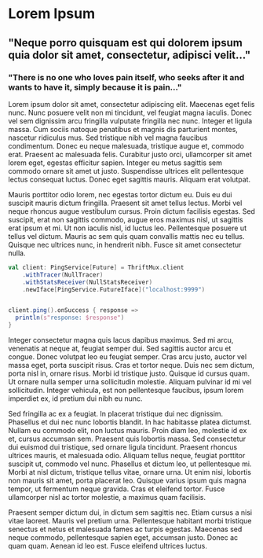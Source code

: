 # Lorem Ipsum

## "Neque porro quisquam est qui dolorem ipsum quia dolor sit amet, consectetur, adipisci velit..."

### "There is no one who loves pain itself, who seeks after it and wants to have it, simply because it is pain..."


Lorem ipsum dolor sit amet, consectetur adipiscing elit. Maecenas eget felis nunc. Nunc posuere velit non mi tincidunt, vel feugiat magna iaculis. Donec vel sem dignissim arcu fringilla vulputate fringilla nec nunc. Integer et ligula massa. Cum sociis natoque penatibus et magnis dis parturient montes, nascetur ridiculus mus. Sed tristique nibh vel magna faucibus condimentum. Donec eu neque malesuada, tristique augue et, commodo erat. Praesent ac malesuada felis. Curabitur justo orci, ullamcorper sit amet lorem eget, egestas efficitur sapien. Integer eu metus sagittis sem commodo ornare sit amet ut justo. Suspendisse ultrices elit pellentesque lectus consequat luctus. Donec eget sagittis mauris. Aliquam erat volutpat.

Mauris porttitor odio lorem, nec egestas tortor dictum eu. Duis eu dui suscipit mauris dictum fringilla. Praesent sit amet tellus lectus. Morbi vel neque rhoncus augue vestibulum cursus. Proin dictum facilisis egestas. Sed suscipit, erat non sagittis commodo, augue eros maximus nisl, ut sagittis erat ipsum et mi. Ut non iaculis nisl, id luctus leo. Pellentesque posuere ut tellus vel dictum. Mauris ac sem quis quam convallis mattis nec eu tellus. Quisque nec ultrices nunc, in hendrerit nibh. Fusce sit amet consectetur nulla.

```scala
val client: PingService[Future] = ThriftMux.client
    .withTracer(NullTracer)
    .withStatsReceiver(NullStatsReceiver)
    .newIface[PingService.FutureIface]("localhost:9999")


client.ping().onSuccess { response =>
  println(s"response: $response")
}
```

Integer consectetur magna quis lacus dapibus maximus. Sed mi arcu, venenatis at neque at, feugiat semper dui. Sed sagittis auctor arcu et congue. Donec volutpat leo eu feugiat semper. Cras arcu justo, auctor vel massa eget, porta suscipit risus. Cras et tortor neque. Duis nec sem dictum, porta nisl in, ornare risus. Morbi id tristique justo. Quisque id cursus quam. Ut ornare nulla semper urna sollicitudin molestie. Aliquam pulvinar id mi vel sollicitudin. Integer vehicula, est non pellentesque faucibus, ipsum lorem imperdiet ex, id pretium dui nibh eu nunc.

Sed fringilla ac ex a feugiat. In placerat tristique dui nec dignissim. Phasellus et dui nec nunc lobortis blandit. In hac habitasse platea dictumst. Nullam eu commodo elit, non luctus mauris. Proin diam leo, molestie id ex et, cursus accumsan sem. Praesent quis lobortis massa. Sed consectetur dui euismod dui tristique, sed ornare ligula tincidunt. Praesent rhoncus ultrices mauris, et malesuada odio. Aliquam tellus neque, feugiat porttitor suscipit ut, commodo vel nunc. Phasellus et dictum leo, ut pellentesque mi. Morbi at nisl dictum, tristique tellus vitae, ornare urna. Ut enim nisi, lobortis non mauris sit amet, porta placerat leo. Quisque varius ipsum quis magna tempor, ut fermentum neque gravida. Cras et eleifend tortor. Fusce ullamcorper nisl ac tortor molestie, a maximus quam facilisis.

Praesent semper dictum dui, in dictum sem sagittis nec. Etiam cursus a nisi vitae laoreet. Mauris vel pretium urna. Pellentesque habitant morbi tristique senectus et netus et malesuada fames ac turpis egestas. Maecenas sed neque commodo, pellentesque sapien eget, accumsan justo. Donec ac quam quam. Aenean id leo est. Fusce eleifend ultrices luctus.

